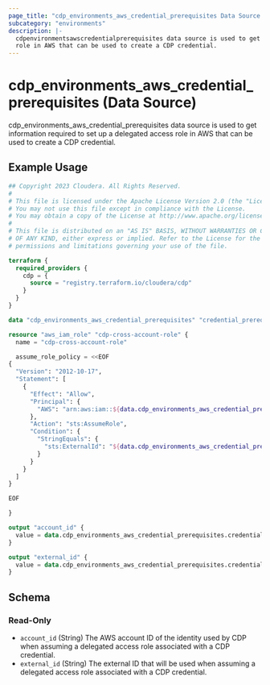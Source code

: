 ```yaml
---
page_title: "cdp_environments_aws_credential_prerequisites Data Source - terraform-provider-cdp"
subcategory: "environments"
description: |-
  cdpenvironmentsawscredentialprerequisites data source is used to get information required to set up a delegated access
  role in AWS that can be used to create a CDP credential.
---
```


# cdp_environments_aws_credential_prerequisites (Data Source)

cdp_environments_aws_credential_prerequisites data source is used to get information required to set up a delegated access
role in AWS that can be used to create a CDP credential.

## Example Usage

```terraform
## Copyright 2023 Cloudera. All Rights Reserved.
#
# This file is licensed under the Apache License Version 2.0 (the "License").
# You may not use this file except in compliance with the License.
# You may obtain a copy of the License at http://www.apache.org/licenses/LICENSE-2.0.
#
# This file is distributed on an "AS IS" BASIS, WITHOUT WARRANTIES OR CONDITIONS
# OF ANY KIND, either express or implied. Refer to the License for the specific
# permissions and limitations governing your use of the file.

terraform {
  required_providers {
    cdp = {
      source = "registry.terraform.io/cloudera/cdp"
    }
  }
}

data "cdp_environments_aws_credential_prerequisites" "credential_prerequisites" {}

resource "aws_iam_role" "cdp-cross-account-role" {
  name = "cdp-cross-account-role"

  assume_role_policy = <<EOF
{
  "Version": "2012-10-17",
  "Statement": [
    {
      "Effect": "Allow",
      "Principal": {
        "AWS": "arn:aws:iam::${data.cdp_environments_aws_credential_prerequisites.credential_prerequisites.account_id}:root"
      },
      "Action": "sts:AssumeRole",
      "Condition": {
        "StringEquals": {
          "sts:ExternalId": "${data.cdp_environments_aws_credential_prerequisites.credential_prerequisites.external_id}"
        }
      }
    }
  ]
}

EOF

}

output "account_id" {
  value = data.cdp_environments_aws_credential_prerequisites.credential_prerequisites.account_id
}

output "external_id" {
  value = data.cdp_environments_aws_credential_prerequisites.credential_prerequisites.external_id
}
```

<!-- schema generated by tfplugindocs -->
## Schema

### Read-Only

- `account_id` (String) The AWS account ID of the identity used by CDP when assuming a delegated access role associated with a CDP credential.
- `external_id` (String) The external ID that will be used when assuming a delegated access role associated with a CDP credential.